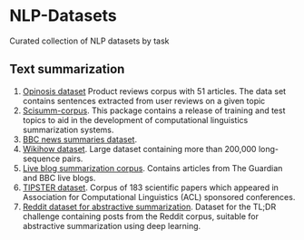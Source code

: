 # NLP-Datasets
Curated collection of NLP datasets by task

## Text summarization

1. [Opinosis dataset](https://github.com/kavgan/opinosis) Product reviews corpus with 51 articles. The data set contains sentences extracted from user reviews on a given topic
2. [Scisumm-corpus](https://github.com/WING-NUS/scisumm-corpus). This package contains a release of training and test topics to aid in the development of computational linguistics summarization systems.
3. [BBC news summaries dataset](https://www.kaggle.com/pariza/bbc-news-summary/data). 
4. [Wikihow dataset](https://github.com/mahnazkoupaee/WikiHow-Dataset). Large dataset containing more than 200,000 long-sequence pairs.
5. [Live blog summarization corpus](https://github.com/UKPLab/lrec2018-live-blog-corpus). Contains articles from The Guardian and BBC live blogs.
6. [TIPSTER dataset](https://www-nlpir.nist.gov/related_projects/tipster_summac/cmp_lg.html). Corpus of 183 scientific papers which appeared in Association for Computational Linguistics (ACL) sponsored conferences.
7. [Reddit dataset for abstractive summarization](https://zenodo.org/record/1168855#.XPWC5tNKihc). Dataset for the TL;DR challenge containing posts from the Reddit corpus, suitable for abstractive summarization using deep learning.
